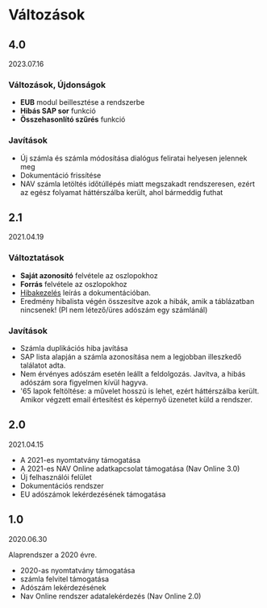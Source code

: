 # Változások

## 4.0

2023.07.16

### Változások, Újdonságok
- **EUB** modul beillesztése a rendszerbe
- **Hibás SAP sor** funkció
- **Összehasonlító szűrés** funkció

### Javítások
- Új számla és számla módosítása dialógus feliratai helyesen jelennek meg
- Dokumentáció frissítése
- NAV számla letöltés időtúllépés miatt megszakadt rendszeresen, ezért az egész folyamat háttérszálba került, ahol bármeddig futhat

## 2.1

2021.04.19

### Változtatások
- **Saját azonosító** felvétele az oszlopokhoz
- **Forrás** felvétele az oszlopokhoz
- [Hibakezelés](Finance/ErrorHandling.md) leírás a dokumentációban.
- Eredmény hibalista végén összesítve azok a hibák, amik a táblázatban nincsenek! (Pl nem létező/üres adószám egy számlánál)

### Javítások
- Számla duplikációs hiba javítása
- SAP lista alapján a számla azonosítása nem a legjobban illeszkedő találatot adta.
- Nem érvényes adószám esetén leállt a feldolgozás. Javítva, a hibás adószám sora figyelmen kívül hagyva.
- '65 lapok feltöltése: a művelet hosszú is lehet, ezért háttérszálba került. Amikor végzett email értesítést és képernyő üzenetet küld a rendszer.

## 2.0

2021.04.15

- A 2021-es nyomtatvány támogatása
- A 2021-es NAV Online adatkapcsolat támogatása (Nav Online 3.0)
- Új felhasználói felület
- Dokumentációs rendszer
- EU adószámok lekérdezésének támogatása

## 1.0 

2020.06.30

Alaprendszer a 2020 évre.

- 2020-as nyomtatvány támogatása
- számla felvitel támogatása
- Adószám lekérdezésének
- Nav Online rendszer adatalekérdezés (Nav Online 2.0)